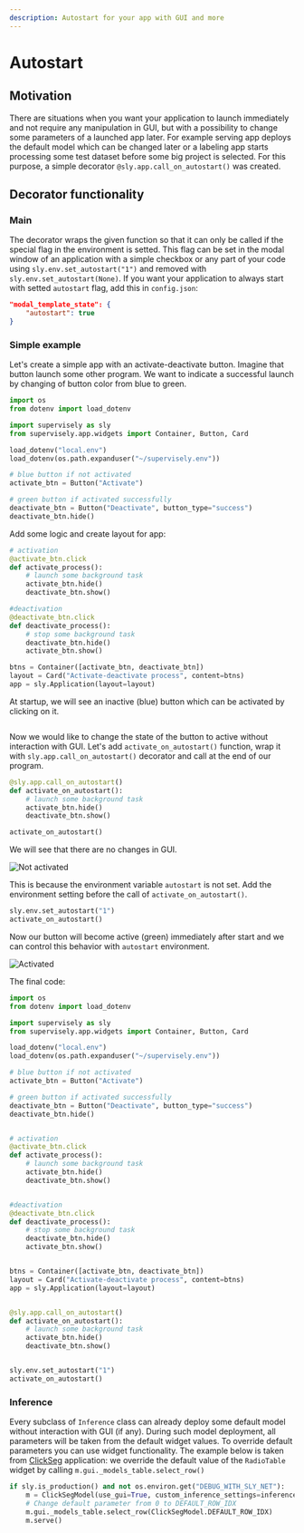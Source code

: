 ```yaml
---
description: Autostart for your app with GUI and more
---
```


# Autostart

## Motivation

There are situations when you want your application to launch immediately and not require any manipulation in GUI, but with a possibility to change some parameters of a launched app later. For example serving app deploys the default model which can be changed later or a labeling app starts processing some test dataset before some big project is selected. For this purpose, a simple decorator `@sly.app.call_on_autostart()` was created.

## Decorator functionality

### Main

The decorator wraps the given function so that it can only be called if the special flag in the environment is setted. This flag can be set in the modal window of an application with a simple checkbox or any part of your code using `sly.env.set_autostart("1")` and removed with `sly.env.set_autostart(None)`. If you want your application to always start with setted `autostart` flag, add this in `config.json`:

```json
"modal_template_state": {
    "autostart": true
}
```

<!-- TODO: add screen with modal window -->

### Simple example

Let's create a simple app with an activate-deactivate button. Imagine that button launch some other program. We want to indicate a successful launch by changing of button color from blue to green.

```python
import os
from dotenv import load_dotenv

import supervisely as sly
from supervisely.app.widgets import Container, Button, Card

load_dotenv("local.env")
load_dotenv(os.path.expanduser("~/supervisely.env"))

# blue button if not activated
activate_btn = Button("Activate")

# green button if activated successfully
deactivate_btn = Button("Deactivate", button_type="success")
deactivate_btn.hide()
```

Add some logic and create layout for app:

```python
# activation
@activate_btn.click
def activate_process():
    # launch some background task
    activate_btn.hide()
    deactivate_btn.show()

#deactivation
@deactivate_btn.click
def deactivate_process():
    # stop some background task
    deactivate_btn.hide()
    activate_btn.show()

btns = Container([activate_btn, deactivate_btn])
layout = Card("Activate-deactivate process", content=btns)
app = sly.Application(layout=layout)
```

At startup, we will see an inactive (blue) button which can be activated by clicking on it.

<figure><img src="https://github.com/supervisely/developer-portal/assets/87002239/aaefe954-9f48-40dc-b144-49437a3a40f0" alt=""><figcaption></figcaption></figure>

Now we would like to change the state of the button to active without interaction with GUI. Let's add `activate_on_autostart()` function, wrap it with `sly.app.call_on_autostart()` decorator and call at the end of our program. 

```python
@sly.app.call_on_autostart()
def activate_on_autostart():
    # launch some background task
    activate_btn.hide()
    deactivate_btn.show()

activate_on_autostart()
```

We will see that there are no changes in GUI.

![Not activated](https://github.com/supervisely/developer-portal/assets/87002239/75e06b6f-1602-4f37-bb08-51926aceefe7)

This is because the environment variable `autostart` is not set. Add the environment setting before the call of `activate_on_autostart()`.

```python
sly.env.set_autostart("1")
activate_on_autostart()
```

Now our button will become active (green) immediately after start and we can control this behavior with `autostart` environment.

![Activated](https://github.com/supervisely/developer-portal/assets/87002239/7e0173e5-04de-4b0a-8dfe-d64eeffa2bc5)

The final code:

```python
import os
from dotenv import load_dotenv

import supervisely as sly
from supervisely.app.widgets import Container, Button, Card

load_dotenv("local.env")
load_dotenv(os.path.expanduser("~/supervisely.env"))

# blue button if not activated
activate_btn = Button("Activate")

# green button if activated successfully
deactivate_btn = Button("Deactivate", button_type="success")
deactivate_btn.hide()


# activation
@activate_btn.click
def activate_process():
    # launch some background task
    activate_btn.hide()
    deactivate_btn.show()


#deactivation
@deactivate_btn.click
def deactivate_process():
    # stop some background task
    deactivate_btn.hide()
    activate_btn.show()


btns = Container([activate_btn, deactivate_btn])
layout = Card("Activate-deactivate process", content=btns)
app = sly.Application(layout=layout)


@sly.app.call_on_autostart()
def activate_on_autostart():
    # launch some background task
    activate_btn.hide()
    deactivate_btn.show()


sly.env.set_autostart("1")
activate_on_autostart()
```


### Inference
Every subclass of `Inference` class can already deploy some default model without interaction with GUI (if any). During such model deployment, all parameters will be taken from the default widget values. To override default parameters you can use widget functionality. The example below is taken from [ClickSeg](https://github.com/supervisely-ecosystem/serve-clickseg/blob/master/src/main.py#L159) application: we override the default value of the `RadioTable` widget by calling `m.gui._models_table.select_row()`

```python
if sly.is_production() and not os.environ.get("DEBUG_WITH_SLY_NET"):
    m = ClickSegModel(use_gui=True, custom_inference_settings=inference_settings_path)
    # Change default parameter from 0 to DEFAULT_ROW_IDX
    m.gui._models_table.select_row(ClickSegModel.DEFAULT_ROW_IDX)
    m.serve()
```